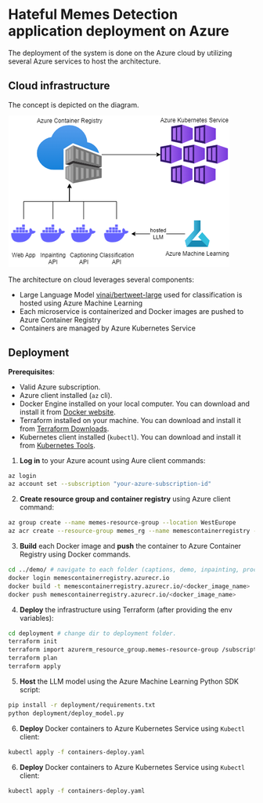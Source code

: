 # Hateful Memes Detection application deployment on Azure

The deployment of the system is done on the Azure cloud by utilizing several Azure services to host the architecture.

## Cloud infrastructure

The concept is depicted on the diagram.

![Diagram](deployment_azure.png)

The architecture on cloud leverages several components:
* Large Language Model [vinai/bertweet-large](https://huggingface.co/vinai/bertweet-large) used for classification is hosted using Azure Machine Learning
* Each microservice is containerized and Docker images are pushed to Azure Container Registry
* Containers are managed by Azure Kubernetes Service

## Deployment

**Prerequisites**:
* Valid Azure subscription.
* Azure client installed (`az` cli).
* Docker Engine installed on your local computer. You can download and install it from [Docker website](https://docs.docker.com/engine/install/).
* Terraform installed on your machine. You can download and install it from [Terraform Downloads](https://www.terraform.io/downloads.html).
* Kubernetes client installed (`kubectl`). You can download and install it from [Kubernetes Tools](https://kubernetes.io/docs/tasks/tools/).

1. **Log in** to your Azure acount using Aure client commands:
```bash
az login
az account set --subscription "your-azure-subscription-id"
```

2. **Create resource group and container registry** using Azure client command:
```bash
az group create --name memes-resource-group --location WestEurope
az acr create --resource-group memes_rg --name memescontainerregistry --sku Basic
```

3. **Build** each Docker image and **push** the container to Azure Container Registry using Docker commands.
```bash
cd ../demo/ # navigate to each folder (captions, demo, inpainting, procap)
docker login memescontainerregistry.azurecr.io
docker build -t memescontainerregistry.azurecr.io/<docker_image_name> .
docker push memescontainerregistry.azurecr.io/<docker_image_name>
```


4. **Deploy** the infrastructure using Terraform (after providing the env variables):
```bash
cd deployment # change dir to deployment folder.
terraform init
terraform import azurerm_resource_group.memes-resource-group /subscriptions/<your-azure-subscription-id>/resourceGroups/memes-resource-group
terraform plan
terraform apply
```

5. ****Host**** the LLM model using the Azure Machine Learning Python SDK script:
```bash
pip install -r deployment/requirements.txt
python deployment/deploy_model.py
```

6. **Deploy** Docker containers to Azure Kubernetes Service using `Kubectl` client:
```bash
kubectl apply -f containers-deploy.yaml
```

6. **Deploy** Docker containers to Azure Kubernetes Service using `Kubectl` client:
```bash
kubectl apply -f containers-deploy.yaml
```
